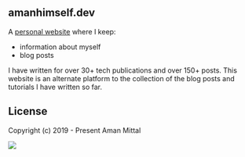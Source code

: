 ## amanhimself.dev

A [personal website](https://amanhimself.dev/) where I keep:

- information about myself
- blog posts

I have written for over 30+ tech publications and over 150+ posts. This website is an alternate platform to the collection of the blog posts and tutorials I have written so far.

## License

Copyright (c) 2019 - Present Aman Mittal

[![](https://img.shields.io/static/v1?label=Sponsor&message=%E2%9D%A4&logo=GitHub&color=%23fe8e86)](https://github.com/sponsors/amandeepmittal?frequency=one-time)
